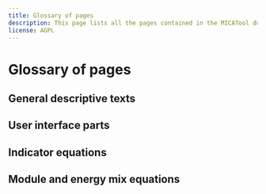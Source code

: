 ```yaml
---
title: Glossary of pages
description: This page lists all the pages contained in the MICATool documentation.
license: AGPL
---
```


<!--
© 2023 Fraunhofer-Gesellschaft e.V., München

SPDX-License-Identifier: AGPL-3.0-or-later
-->

Glossary of pages
===

General descriptive texts
-
[](./user_interface/user_interface_description.md)
[](./indices/indices_description.md)
[](./energy_mix/energy_mix_description.md)
[](./ecologic_indicators/ecologic_indicators_description.md)

User interface parts
-

[](./user_interface/geography.md)
[](./user_interface/specifying_subsector_action.md)
[](./user_interface/energy_savings_input.md)

Indicator equations
-

[](./ecologic_indicators/PEC_FEC_savings.md)
[](./ecologic_indicators/energy_cost.md)
[](./ecologic_indicators/reduction_AP.md)
[](./ecologic_indicators/Impact_RES_targets.md)


Module and energy mix equations
-

[](./modules/local_scaling.md)
[](./energy_mix/FEC_to_PEC.md)
[](./energy_mix/lambda_chi.md)
[](./energy_mix/chi_calc.md)